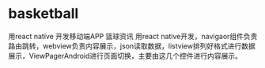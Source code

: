 # basketball
用react native 开发移动端APP 篮球资讯
用react native开发，navigaor组件负责路由跳转，webview负责内容展示，json读取数据，listview排列好格式进行数据展示，ViewPagerAndroid进行页面切换，主要由这几个控件进行内容展示。
